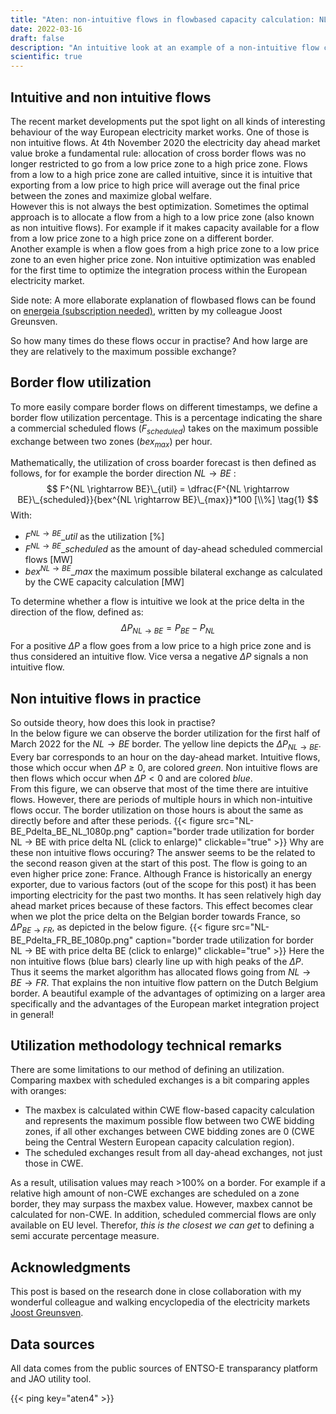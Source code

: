 ```yaml
---
title: "Aten: non-intuitive flows in flowbased capacity calculation: NL -> BE"
date: 2022-03-16
draft: false
description: "An intuitive look at an example of a non-intuitive flow close to home. Based on research done with my colleague Joost Greunsven"
scientific: true
---
```

## Intuitive and non intuitive flows
The recent market developments put the spot light on all kinds of interesting behaviour of the way European electricity market works. One of those is non intuitive flows. At 4th November 2020 the electricity day ahead market value broke a fundamental rule: allocation of cross border flows was no longer restricted to go from a low price zone to a high price zone. Flows from a low to a  high price zone are called intuitive, since it is intuitive that exporting from a low price to high price will average out the final price between the zones and maximize global welfare.  
However this is not always the best optimization. Sometimes the optimal approach is to allocate a flow from a high to a low price zone (also known as non intuitive flows). For example if it makes capacity available for a flow from a low price zone to a high price zone on a different border.   
Another example is when a flow goes from a high price zone to a low price zone to an even higher price zone. 
Non intuitive optimization was enabled for the first time to optimize the integration process within the European electricity market. 

Side note: A more ellaborate explanation of flowbased flows can be found on [energeia (subscription needed)](https://energeia.nl/trilemma/40090522/evolutie-in-flow-based-marktkoppeling-kan-voor-verrassingen-zorgen), written by my colleague Joost Greunsven. 

So how many times do these flows occur in practise? And how large are they are relatively to the maximum possible exchange?

## Border flow utilization
To more easily compare border flows on different timestamps, we define a border flow utilization percentage. This is a percentage indicating the share a commercial scheduled flows ($F_{scheduled}$) takes on the maximum possible exchange between two zones ($bex_{max}$) per hour.

Mathematically, the utilization of cross boarder forecast is then defined as follows, for for example the border direction $NL \rightarrow BE$ :
$$ F^{NL \rightarrow BE}\_{util} = \dfrac{F^{NL \rightarrow BE}\_{scheduled}}{bex^{NL \rightarrow BE}\_{max}}*100 [\\%] \tag{1}  $$
With:
* $F^{NL \rightarrow BE}\_{util}$ as the utilization [%]
* $F^{NL \rightarrow BE}\_{scheduled}$ as the amount of day-ahead scheduled commercial flows [MW]
* $bex^{NL \rightarrow BE}\_{max}$ the maximum possible bilateral exchange as calculated by the CWE capacity calculation [MW]

To determine whether a flow is intuitive we look at the price delta in the direction of the flow, defined as:
$$ \Delta P_{NL \rightarrow BE} = P_{BE} - P_{NL} \tag{2}  $$
For a positive $\Delta{P}$ a flow goes from a low price to a high price zone and is thus considered an intuitive flow. Vice versa a negative $\Delta{P}$ signals a non intuitive flow.


## Non intuitive flows in practice
So outside theory, how does this look in practise?  
In the below figure we can observe the border utilization for the first half of March 2022 for the $NL \rightarrow BE$ border. The yellow line depicts the $\Delta P_{NL \rightarrow BE}$. Every bar corresponds to an hour on the day-ahead market. Intuitive flows, those which occur when $\Delta P \geq 0$, are colored *green*. Non intuitive flows are then flows which occur when $\Delta P < 0$ and are colored *blue*.  
From this figure, we can observe that most of the time there are intuitive flows. However, there are periods of multiple hours in which non-intuitive flows occur. The border utilization on those hours is about the same as directly before and after these periods.
{{< figure src="NL-BE_Pdelta_BE_NL_1080p.png" caption="border trade utilization for border NL -> BE with price delta NL (click to enlarge)" clickable="true" >}}
Why are these non intuitive flows occuring? The answer seems to be the related to the second reason given at the start of this post. The flow is going to an even higher price zone: France. Although France is historically an energy exporter, due to various factors (out of the scope for this post) it has been importing electricity for the past two months. It has seen relatively high day ahead market prices because of these factors.
This effect becomes clear when we plot the price delta on the Belgian border towards France, so $\Delta P_{BE\rightarrow FR}$, as depicted in the below figure.
{{< figure src="NL-BE_Pdelta_FR_BE_1080p.png" caption="border trade utilization for border NL -> BE with price delta BE (click to enlarge)" clickable="true" >}}
Here the non intuitive flows (blue bars) clearly line up with high peaks of the $\Delta P$. Thus it seems the market algorithm has allocated flows going from $NL\rightarrow BE\rightarrow FR$. That explains the non intuitive flow pattern on the Dutch Belgium border. A beautiful example of the advantages of optimizing on a larger area specifically and the advantages of the European market integration project in general!

## Utilization methodology technical remarks
There are some limitations to our method of defining an utilization.  
Comparing maxbex with scheduled exchanges is a bit comparing apples with oranges:
* The maxbex is calculated within CWE flow-based capacity calculation and represents the maximum possible flow between two CWE bidding zones, if all other exchanges between CWE bidding zones are 0 (CWE being the Central Western European capacity calculation region).
* The scheduled exchanges result from all day-ahead exchanges, not just those in CWE.

As a result, utilisation values may reach  >100% on a border. For example if a relative high amount of non-CWE exchanges are scheduled on a zone border, they may surpass the maxbex value.
However, maxbex cannot be calculated for non-CWE. In addition, scheduled commercial flows are only available on EU level. Therefor,  *this is the closest we can get* to defining a semi accurate percentage measure.

## Acknowledgments
This post is based on the research done in close collaboration with my wonderful colleague and walking encyclopedia of the electricity markets [Joost Greunsven](https://twitter.com/JoostGreunsven).

## Data sources
All data comes from the public sources of ENTSO-E transparancy platform and JAO utility tool.

{{< ping key="aten4" >}}
